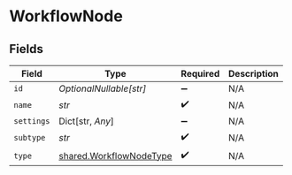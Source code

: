 # WorkflowNode


## Fields

| Field                                                              | Type                                                               | Required                                                           | Description                                                        |
| ------------------------------------------------------------------ | ------------------------------------------------------------------ | ------------------------------------------------------------------ | ------------------------------------------------------------------ |
| `id`                                                               | *OptionalNullable[str]*                                            | :heavy_minus_sign:                                                 | N/A                                                                |
| `name`                                                             | *str*                                                              | :heavy_check_mark:                                                 | N/A                                                                |
| `settings`                                                         | Dict[str, *Any*]                                                   | :heavy_minus_sign:                                                 | N/A                                                                |
| `subtype`                                                          | *str*                                                              | :heavy_check_mark:                                                 | N/A                                                                |
| `type`                                                             | [shared.WorkflowNodeType](../../models/shared/workflownodetype.md) | :heavy_check_mark:                                                 | N/A                                                                |